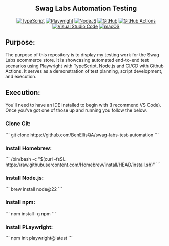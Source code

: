 <div align="center">
<h2>Swag Labs Automation Testing </h2>

[![TypeScript](https://img.shields.io/badge/TypeScript-3178C6?logo=typescript&logoColor=fff)](#)
[![Playwright](https://custom-icon-badges.demolab.com/badge/Playwright-2EAD33?logo=playwright&logoColor=fff)](#)
[![NodeJS](https://img.shields.io/badge/Node.js-6DA55F?logo=node.js&logoColor=white)](#)
[![GitHub](https://img.shields.io/badge/GitHub-%23121011.svg?logo=github&logoColor=white)](#)
[![GitHub Actions](https://img.shields.io/badge/GitHub_Actions-2088FF?logo=github-actions&logoColor=white)](#)
[![Visual Studio Code](https://custom-icon-badges.demolab.com/badge/Visual%20Studio%20Code-0078d7.svg?logo=vsc&logoColor=white)](#)
[![macOS](https://img.shields.io/badge/macOS-000000?logo=apple&logoColor=F0F0F0)](#)

</div>

<h2>Purpose:</h2>
<p>The purpose of this repository is to display my testing work for the Swag Labs ecommerce store. It is showcasing automated end-to-end test scenarios using Playwright with TypeScript,  Node.js and CI/CD with Github Actions. It serves as a demonstration of test planning, script development, and execution.</p>

<h2>Execution:</h2>
<p>You'll need to have an IDE installed to begin with (I recommend VS Code). Once you've got one of those up and running you follow the below.</p>

<h3>Clone Git:</h3>
```
git clone https://github.com/BenEllisQA/swag-labs-test-automation
```
<h3>Install Homebrew:</h3>
```
/bin/bash -c "$(curl -fsSL https://raw.githubusercontent.com/Homebrew/install/HEAD/install.sh)"
```

<h3>Install Node.js:</h3>
```
brew install node@22
```

<h3>Install npm:</h3>
```
npm install -g npm
```

<h3>Install PLaywright:</h3>
```
npm init playwright@latest
```